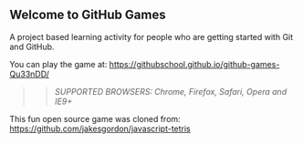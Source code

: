 ## Welcome to GitHub Games

A project based learning activity for people who are getting started with Git and GitHub.

You can play the game at: https://githubschool.github.io/github-games-Qu33nDD/

>> _*SUPPORTED BROWSERS*: Chrome, Firefox, Safari, Opera and IE9+_

This fun open source game was cloned from: https://github.com/jakesgordon/javascript-tetris
